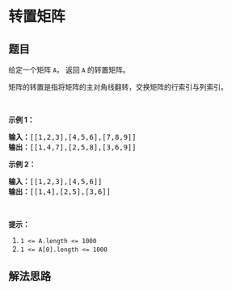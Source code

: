 # 转置矩阵

## 题目

<HTML><p>给定一个矩阵&nbsp;<code>A</code>，&nbsp;返回&nbsp;<code>A</code>&nbsp;的转置矩阵。</p>

<p>矩阵的转置是指将矩阵的主对角线翻转，交换矩阵的行索引与列索引。</p>

<p>&nbsp;</p>

<p><strong>示例 1：</strong></p>

<pre><strong>输入：</strong>[[1,2,3],[4,5,6],[7,8,9]]
<strong>输出：</strong>[[1,4,7],[2,5,8],[3,6,9]]
</pre>

<p><strong>示例 2：</strong></p>

<pre><strong>输入：</strong>[[1,2,3],[4,5,6]]
<strong>输出：</strong>[[1,4],[2,5],[3,6]]
</pre>

<p>&nbsp;</p>

<p><strong>提示：</strong></p>

<ol>
	<li><code>1 &lt;= A.length&nbsp;&lt;= 1000</code></li>
	<li><code>1 &lt;= A[0].length&nbsp;&lt;= 1000</code></li>
</ol>
</HTML>

## 解法思路
